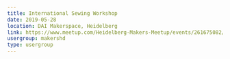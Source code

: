 ```yaml
---
title: International Sewing Workshop
date: 2019-05-28
location: DAI Makerspace, Heidelberg
link: https://www.meetup.com/Heidelberg-Makers-Meetup/events/261675082/
usergroup: makershd
type: usergroup
---
```

